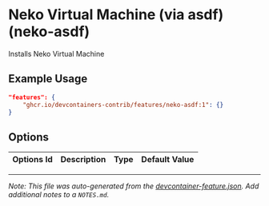 
# Neko Virtual Machine (via asdf) (neko-asdf)

Installs Neko Virtual Machine

## Example Usage

```json
"features": {
    "ghcr.io/devcontainers-contrib/features/neko-asdf:1": {}
}
```

## Options

| Options Id | Description | Type | Default Value |
|-----|-----|-----|-----|




---

_Note: This file was auto-generated from the [devcontainer-feature.json](https://github.com/devcontainers-contrib/features/blob/main/src/neko-asdf/devcontainer-feature.json).  Add additional notes to a `NOTES.md`._
